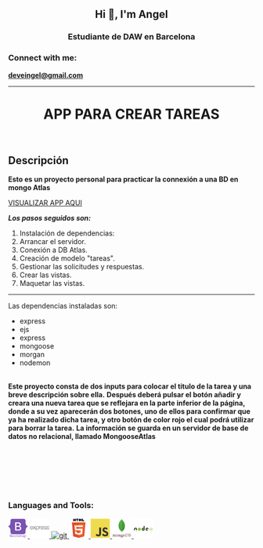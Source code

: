 <h2 align="center">Hi 👋, I'm Angel</h2>
<h3 align="center">Estudiante de DAW en Barcelona</h3>

<h3 align="left">Connect with me:</h3>

**deveingel@gmail.com**
<br>
***


<h1 align="center">APP PARA CREAR TAREAS</h1><br>
<h2 align="left">Descripción</h2>

**Esto es un proyecto personal para practicar la connexión a una BD en mongo Atlas**

[VISUALIZAR APP AQUI](https://things-thodo.herokuapp.com/ "VISUALIZAR APP AQUI")




***Los pasos seguidos son:***
1. Instalación de dependencias:
2. Arrancar el servidor.
3. Conexión a DB Atlas.
4. Creación de modelo "tareas".
5. Gestionar las solicitudes y respuestas.
6. Crear las vistas.
7. Maquetar las vistas.


---


Las dependencias instaladas son:

- express
- ejs
- express
- mongoose
- morgan
- nodemon
<br><br>

**Este proyecto consta de dos inputs para colocar el titulo de la tarea y una breve descripción sobre ella.**
**Después deberá pulsar el botón añadir y creara una nueva tarea que se reflejara en la parte inferior de la página, donde a su vez aparecerán dos botones, uno de ellos para confirmar que ya ha realizado dicha tarea, y otro botón de color rojo el cual podrá utilizar para borrar la tarea.**
**La información se guarda en un servidor de base de datos no relacional, llamado MongooseAtlas**

<br><br><br><br><br>
<p align="left">
</p>
<h3 align="left">Languages and Tools:</h3>
<p align="left"> <a href="https://getbootstrap.com" target="_blank" rel="noreferrer"> <img src="https://raw.githubusercontent.com/devicons/devicon/master/icons/bootstrap/bootstrap-plain-wordmark.svg" alt="bootstrap" width="40" height="40"/> </a> <a href="https://expressjs.com" target="_blank" rel="noreferrer"> <img src="https://raw.githubusercontent.com/devicons/devicon/master/icons/express/express-original-wordmark.svg" alt="express" width="40" height="40"/> </a> <a href="https://git-scm.com/" target="_blank" rel="noreferrer"> <img src="https://www.vectorlogo.zone/logos/git-scm/git-scm-icon.svg" alt="git" width="40" height="40"/> </a> <a href="https://www.w3.org/html/" target="_blank" rel="noreferrer"> <img src="https://raw.githubusercontent.com/devicons/devicon/master/icons/html5/html5-original-wordmark.svg" alt="html5" width="40" height="40"/> </a> <a href="https://developer.mozilla.org/en-US/docs/Web/JavaScript" target="_blank" rel="noreferrer"> <img src="https://raw.githubusercontent.com/devicons/devicon/master/icons/javascript/javascript-original.svg" alt="javascript" width="40" height="40"/> </a> <a href="https://www.mongodb.com/" target="_blank" rel="noreferrer"> <img src="https://raw.githubusercontent.com/devicons/devicon/master/icons/mongodb/mongodb-original-wordmark.svg" alt="mongodb" width="40" height="40"/> </a> <a href="https://nodejs.org" target="_blank" rel="noreferrer"> <img src="https://raw.githubusercontent.com/devicons/devicon/master/icons/nodejs/nodejs-original-wordmark.svg" alt="nodejs" width="40" height="40"/> </a> </p>

